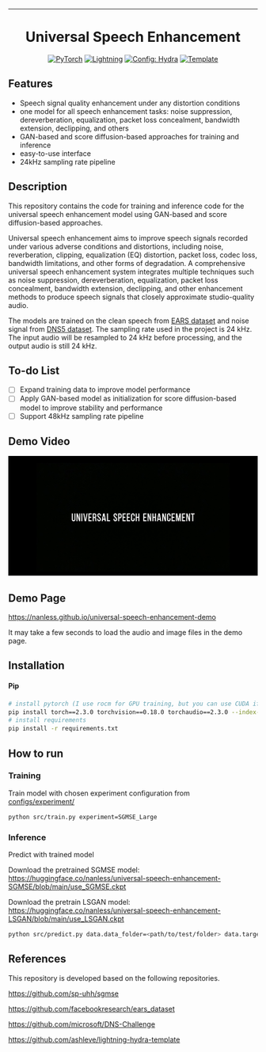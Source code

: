 ______________________________________________________________________

<div align="center">

# Universal Speech Enhancement

<a href="https://pytorch.org/get-started/locally/"><img alt="PyTorch" src="https://img.shields.io/badge/PyTorch-ee4c2c?logo=pytorch&logoColor=white"></a>
<a href="https://pytorchlightning.ai/"><img alt="Lightning" src="https://img.shields.io/badge/-Lightning-792ee5?logo=pytorchlightning&logoColor=white"></a>
<a href="https://hydra.cc/"><img alt="Config: Hydra" src="https://img.shields.io/badge/Config-Hydra-89b8cd"></a>
<a href="https://github.com/ashleve/lightning-hydra-template"><img alt="Template" src="https://img.shields.io/badge/-Lightning--Hydra--Template-017F2F?style=flat&logo=github&labelColor=gray"></a><br>

</div>

## Features

- Speech signal quality enhancement under any distortion conditions
- one model for all speech enhancement tasks: noise suppression, dereverberation, equalization, packet loss concealment, bandwidth extension, declipping, and others
- GAN-based and score diffusion-based approaches for training and inference
- easy-to-use interface
- 24kHz sampling rate pipeline

## Description

This repository contains the code for training and inference code for the universal speech enhancement model using GAN-based and score diffusion-based approaches. 

Universal speech enhancement aims to improve speech signals recorded under various adverse conditions and distortions, including noise, reverberation, clipping, equalization (EQ) distortion, packet loss, codec loss, bandwidth limitations, and other forms of degradation. A comprehensive universal speech enhancement system integrates multiple techniques such as noise suppression, dereverberation, equalization, packet loss concealment, bandwidth extension, declipping, and other enhancement methods to produce speech signals that closely approximate studio-quality audio.

The models are trained on the clean speech from [EARS dataset](https://github.com/facebookresearch/ears_dataset.git) and noise signal from [DNS5 dataset](https://github.com/microsoft/DNS-Challenge.git). The sampling rate used in the project is 24 kHz. The input audio will be resampled to 24 kHz before processing, and the output audio is still 24 kHz.

## To-do List
- [ ] Expand training data to improve model performance
- [ ] Apply GAN-based model as initialization for score diffusion-based model to improve stability and performance
- [ ] Support 48kHz sampling rate pipeline

## Demo Video

[![USE-Demo](Resources/video-demo.png)](https://www.bilibili.com/video/BV1ojvceCEMk/?spm_id_from=333.999.0.0)

## Demo Page

https://nanless.github.io/universal-speech-enhancement-demo

It may take a few seconds to load the audio and image files in the demo page.

## Installation

#### Pip

```bash
# install pytorch (I use rocm for GPU training, but you can use CUDA if you have it)
pip install torch==2.3.0 torchvision==0.18.0 torchaudio==2.3.0 --index-url https://download.pytorch.org/whl/rocm6.0
# install requirements
pip install -r requirements.txt
```

## How to run

### Training

Train model with chosen experiment configuration from [configs/experiment/](configs/experiment/)

```bash
python src/train.py experiment=SGMSE_Large
```

### Inference

Predict with trained model

Download the pretrained SGMSE model: https://huggingface.co/nanless/universal-speech-enhancement-SGMSE/blob/main/use_SGMSE.ckpt

Download the pretrain LSGAN model: https://huggingface.co/nanless/universal-speech-enhancement-LSGAN/blob/main/use_LSGAN.ckpt


```bash
python src/predict.py data.data_folder=<path/to/test/folder> data.target_folder=<path/to/output/folder> model=SGMSE_Large ckpt_path=<path/to/trained/model>
```

## References

This repository is developed based on the following repositories.

https://github.com/sp-uhh/sgmse

https://github.com/facebookresearch/ears_dataset

https://github.com/microsoft/DNS-Challenge

https://github.com/ashleve/lightning-hydra-template

